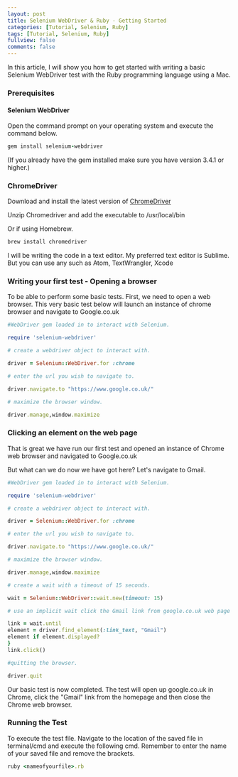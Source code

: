 ```yaml
---
layout: post
title: Selenium WebDriver & Ruby - Getting Started
categories: [Tutorial, Selenium, Ruby]
tags: [Tutorial, Selenium, Ruby]
fullview: false
comments: false
---
```

In this article, I will show you how to get started with writing a basic Selenium WebDriver test with the Ruby programming language using a Mac.

<h3>Prerequisites</h3>

<h4>Selenium WebDriver</h4>

Open the command prompt on your operating system and execute the command below.

```rb
gem install selenium-webdriver
```
(If you already have the gem installed make sure you have version 3.4.1 or higher.)

<h3>ChromeDriver</h3>

Download and install the latest version of <a href="https://sites.google.com/a/chromium.org/chromedriver/">ChromeDriver</a>

Unzip Chromedriver and add the executable to /usr/local/bin

Or if using Homebrew.
```rb
brew install chromedriver
```
I will be writing the code in a text editor. My preferred text editor is Sublime. But you can use any such as Atom, TextWrangler, Xcode

<h3>Writing your first test - Opening a browser</h3>

To be able to perform some basic tests. First, we need to open a web browser. This very basic test below will launch an instance of chrome browser and navigate to Google.co.uk
```rb
#WebDriver gem loaded in to interact with Selenium.

require 'selenium-webdriver'

# create a webdriver object to interact with.

driver = Selenium::WebDriver.for :chrome

# enter the url you wish to navigate to.

driver.navigate.to "https://www.google.co.uk/"

# maximize the browser window.

driver.manage,window.maximize
```
<h3>Clicking an element on the web page</h3>

That is great we have run our first test and opened an instance of Chrome web browser and navigated to Google.co.uk

But what can we do now we have got here? Let's navigate to Gmail.
```rb
#WebDriver gem loaded in to interact with Selenium.

require 'selenium-webdriver'

# create a webdriver object to interact with.

driver = Selenium::WebDriver.for :chrome

# enter the url you wish to navigate to.

driver.navigate.to "https://www.google.co.uk/"

# maximize the browser window.

driver.manage,window.maximize

# create a wait with a timeout of 15 seconds.

wait = Selenium::WebDriver::wait.new(timeout: 15)

# use an implicit wait click the Gmail link from google.co.uk web page

link = wait.until 
element = driver.find_element(:link_text, "Gmail")
element if element.displayed?
}
link.click()

#quitting the browser.

driver.quit
```
Our basic test is now completed. The test will open up google.co.uk in Chrome, click the "Gmail" link from the homepage and then close the Chrome web browser.

<h3>Running the Test</h3>

To execute the test file. Navigate to the location of the saved file in terminal/cmd and execute the following cmd. Remember to enter the name of your saved file and remove the brackets.
```rb
ruby <nameofyourfile>.rb
```
